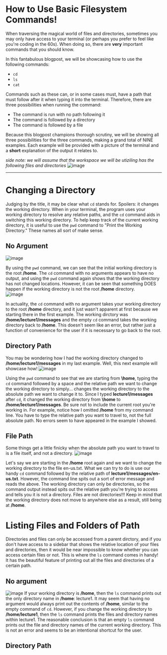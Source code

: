 # How to Use Basic Filesystem Commands!
When traversing the magical world of files and directories, sometimes you may only have access to your terminal (or perhaps you prefer to feel like you're coding in the 60s).  When doing
so, there are **very** important commands that you should know.

In this fantabulous blogpost, we will be showcasing how to use the following commands:
* `cd`
* `ls`
* `cat`

Commands such as these can, or in some cases must, have a path that must follow after it when typing it into the terminal.  Therefore, there are three possibilities when running the command:
* The command is run with no path following it
* The command is followed by a directory
* The command is followed by a file

Because this blogpost champions thorough scrutiny, we will be showing all three possibilities for the three commands, making a grand total of NINE examples.  Each example will be
provided with a picture of the terminal and a **short** explanation of the output it relates to.

*side note: we will assume that the workspace we will be utiziling has the following files and directories*
![image](https://github.com/nericguyen/cse15l-lab-reports/assets/149546505/fc40f9df-6fc3-43c9-abe0-78d16a8aa549)


---

# Changing a Directory
Judging by the title, it may be clear what `cd` stands for.  Spoilers: it changes the working directory.  When in your terminal, the program uses your working directory to resolve any relative paths, and the `cd` command
aids in switching this working directory.  To help keep track of the current working directory, it is useful to use the `pwd` command to "Print the Working Directory."  These names all sort
of make sense.

## No Argument
![image](https://github.com/nericguyen/cse15l-lab-reports/assets/149546505/574b5b77-e830-4b34-8d7b-61293db925b4)

By using the `pwd` command, we can see that the initial working directory is the root **/home**.  The `cd` command with no arguments appears to have no output, and using the `pwd` command again shows that the working directory has not changed locations.  However, it can be seen that something DOES happen if the working directory is not the root **/home** directory.  
![image](https://github.com/nericguyen/cse15l-lab-reports/assets/149546505/a70a9e53-db11-4c55-a3b3-2fd86811fe0e)

In actuality, the `cd` command with no argument takes your working directory to the root **/home** directory, and it just wasn't apparent at first because we starting there in the first example.  The working dirctory was **/home/lecture1/messages** and the empty `cd` command takes the working directory back to **/home**.  This doesn't seem like an error, but rather just a function of convenience for the user if it is necessary to go back to the root.  

## Directory Path
You may be wondering how I had the working directory changed to **/home/lecture1/messages** in my last example.  Well, this next example will showcase how!
![image](https://github.com/nericguyen/cse15l-lab-reports/assets/149546505/48027553-71b7-4009-b418-610f022dca2f)

Using the `pwd` command to see that we are starting from **\home**, typing the `cd` command followed by a space and the relative path we want to change the working directory to simply... changes the working directory to the absolute path we want to change it to.  Since I typed **lecture1/messages** after `cd`, it changed the working directory from **\home**
to **/home/lecture1/messages**.  Be sure not to include the current root you're working in.  For example, notice how I omitted **/home** from my command line.  You have to type the relative path you want to travel to, not the full absolute path.  No errors seem to have appeared in the example I showed.

## File Path
Some things get a little finicky when the absolute path you want to travel to is a file itself, and not a directory.
![image](https://github.com/nericguyen/cse15l-lab-reports/assets/149546505/27850d98-5576-41db-8d79-939f5e4fe345)

Let's say we are starting in the **/home** root again and we want to change the working directory to the file en-us.txt.  What we can try to do is use our handy `cd` command followed by the relative path of **lecture1/messages/en-us.txt**.  However, the command line spits out a sort of error message and reads the above.  The working directory can only be directories, so the command output instead spits out the relative path you're trying to access and tells you it is not a directory.  Files are not directories!!! Keep in mind that the working directory does not move to anywhere else as a result, still being at **/home**.  

# Listing Files and Folders of Path
Directories and files can only be accessed from a parent dirctory, and if you don't have access to a sidebar that shows the relative location of your files and directories, then it would be near impossible to know whether you can access certain files or not.  This is where the `ls` command comes in handy!  It has the beautiful feature of printing out all the files and directories of a certain path.

## No argument
![image](https://github.com/nericguyen/cse15l-lab-reports/assets/149546505/0c7b57f3-775a-4d76-819c-0a0baaf91d34)
If your working directory is **/home**, then the `ls` command prints out the only directory name in **/home**: lecture1.  It may seem that having no argument would always print out the contents of **/home**, similar to the empty command of `cd`.  However, if you change the working directory to **/home/lecture1**, then the `ls` command prints the files and directory names within lecture1.  The reasonable conclusion is that an empty `ls` command prints out the file and directory names of the current working directory.  This is not an error and seems to be an intentional shortcut for the user.

## Directory Path

